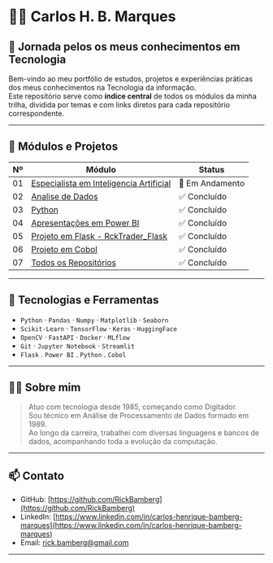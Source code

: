 # 👨‍💻 Carlos H. B. Marques  
## 🧭 Jornada pelos os meus conhecimentos em Tecnologia  

Bem-vindo ao meu portfólio de estudos, projetos e experiências práticas dos meus conhecimentos na Tecnologia da informação.    
Este repositório serve como **índice central** de todos os módulos da minha trilha, dividida por temas e com links diretos para cada repositório correspondente.

---

## 🚀 Módulos e Projetos

| Nº | Módulo                            | Status          |
|----|-----------------------------------|-----------------|
| 01 | [Especialista em Inteligencia Artificial](https://github.com/RickBamberg/Especialista-em-AI) | 🚧 Em Andamento | 
| 02 | [Analise de Dados](https://github.com/RickBamberg/Analise_de_Dados) | ✅ Concluído | 
| 03 | [Python](https://github.com/RickBamberg/Python) | ✅ Concluído | 
| 04 | [Apresentações em Power BI](https://github.com/RickBamberg/Power_BI) | ✅ Concluído | 
| 05 | [Projeto em Flask - RckTrader_Flask](https://github.com/RickBamberg/RickTrader_Flask) | ✅ Concluído | 
| 06 | [Projeto em Cobol](https://github.com/RickBamberg/Cobol) | ✅ Concluído | 
| 07 | [Todos os Repositórios](https://github.com/RickBamberg/) | ✅ Concluído | 

---

## 🧠 Tecnologias e Ferramentas

- `Python` · `Pandas` · `Numpy` · `Matplotlib` · `Seaborn`
- `Scikit-Learn` · `TensorFlow` · `Keras` · `HuggingFace`
- `OpenCV` · `FastAPI` · `Docker` · `MLflow`
- `Git` · `Jupyter Notebook` · `Streamlit`
- `Flask` . `Power BI` . `Python` . `Cobol`

---

## 👨‍🔧 Sobre mim

> Atuo com tecnologia desde 1985, começando como Digitador.  
> Sou técnico em Análise de Processamento de Dados formado em 1989.  
> Ao longo da carreira, trabalhei com diversas linguagens e bancos de dados, acompanhando toda a evolução da computação.  
---

## 📫 Contato

- GitHub: [https://github.com/RickBamberg](https://github.com/RickBamberg)
- LinkedIn: [https://www.linkedin.com/in/carlos-henrique-bamberg-marques](https://www.linkedin.com/in/carlos-henrique-bamberg-marques)
- Email: [rick.bamberg@gmail.com](mailto:rick.bamberg@gmail.com)

---

